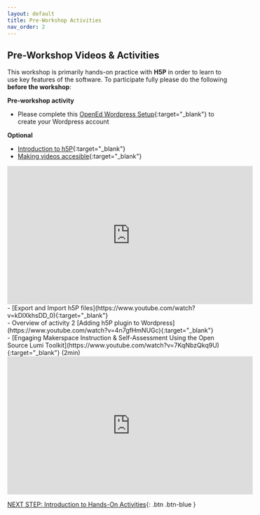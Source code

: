 ```yaml
---
layout: default
title: Pre-Workshop Activities
nav_order: 2
---
```

## Pre-Workshop Videos & Activities
This workshop is primarily hands-on practice with **H5P** in order to learn to use key features of the software. To participate fully please do the following **before the workshop**:

**Pre-workshop activity**
- Please complete this [OpenEd Wordpress Setup](https://uviclibraries.github.io/wordpress/open-ed-account-setup.html){:target="_blank"} to create your Wordpress account

**Optional**<br>
- [Introduction to h5P](https://www.youtube.com/watch?v=jAnkWFBXW_o){:target="_blank"}<br>
- [Making videos accesible](https://www.youtube.com/watch?v=0wMEqf6Rjeg){:target="_blank"}<br>
<iframe width="560" height="315" src="https://www.youtube.com/embed/0wMEqf6Rjeg?si=-wEOTgfJJkSlZdXo" title="YouTube video player" frameborder="0" allow="accelerometer; autoplay; clipboard-write; encrypted-media; gyroscope; picture-in-picture; web-share" referrerpolicy="strict-origin-when-cross-origin" allowfullscreen></iframe><br>
- [Export and Import h5P files](https://www.youtube.com/watch?v=kDlXkhsDD_0){:target="_blank"}<br>
- Overview of activity 2 [Adding h5P plugin to Wordpress](https://www.youtube.com/watch?v=4n7gfHmNUGc){:target="_blank"}<br>
- [Engaging Makerspace Instruction & Self-Assessment Using the Open Source Lumi Toolkit](https://www.youtube.com/watch?v=7KqNbzQkq9U){:target="_blank"} (2min)<br>
<iframe width="560" height="315" src="https://www.youtube.com/embed/7KqNbzQkq9U?si=jXnTbV84waAU9J5K" title="YouTube video player" frameborder="0" allow="accelerometer; autoplay; clipboard-write; encrypted-media; gyroscope; picture-in-picture; web-share" referrerpolicy="strict-origin-when-cross-origin" allowfullscreen></iframe>

[NEXT STEP: Introduction to Hands-On Activities](activities-intro.html){: .btn .btn-blue }
